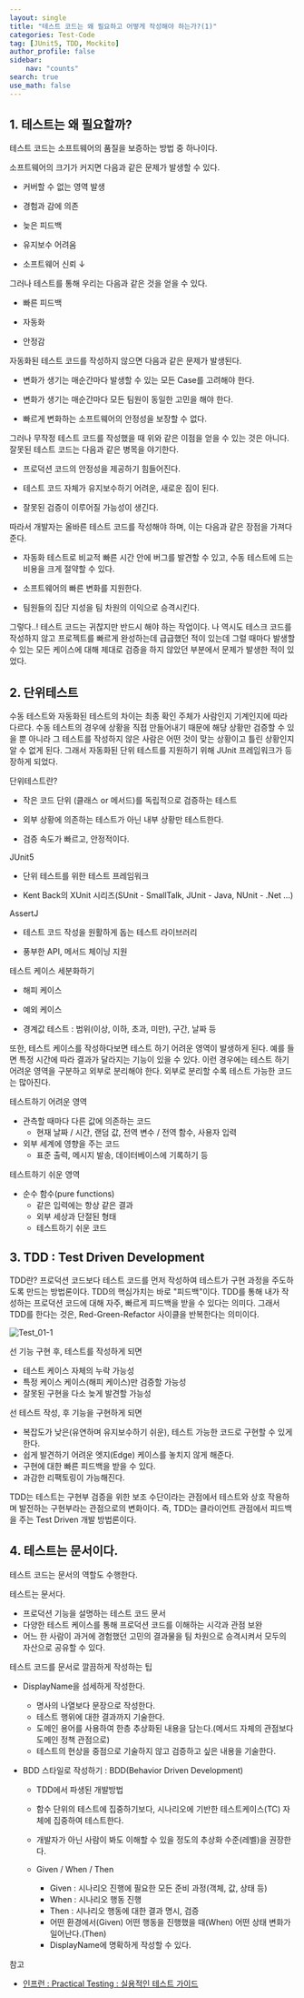 ```yaml
---
layout: single
title: "테스트 코드는 왜 필요하고 어떻게 작성해야 하는가?(1)"
categories: Test-Code
tag: [JUnit5, TDD, Mockito]
author_profile: false
sidebar:
    nav: "counts"
search: true
use_math: false
---
```


## 1. 테스트는 왜 필요할까?

테스트 코드는 소프트웨어의 품질을 보증하는 방법 중 하나이다. 




소프트웨어의 크기가 커지면 다음과 같은 문제가 발생할 수 있다.

- 커버할 수 없는 영역 발생

- 경험과 감에 의존

- 늦은 피드백

- 유지보수 어려움

- 소프트웨어 신뢰 ↓

  

그러나 테스트를 통해 우리는 다음과 같은 것을 얻을 수 있다.

- 빠른 피드백

- 자동화

- 안정감

  


자동화된 테스트 코드를 작성하지 않으면 다음과 같은 문제가 발생된다.

- 변화가 생기는 매순간마다 발생할 수 있는 모든 Case를 고려해야 한다.

- 변화가 생기는 매순간마다 모든 팀원이 동일한 고민을 해야 한다.

- 빠르게 변화하는 소프트웨어의 안정성을 보장할 수 없다.

  


그러나 무작정 테스트 코드를 작성했을 때 위와 같은 이점을 얻을 수 있는 것은 아니다.  잘못된 테스트 코드는 다음과 같은 병목을 야기한다.

- 프로덕션 코드의 안정성을 제공하기 힘들어진다.

- 테스트 코드 자체가 유지보수하기 어려운, 새로운 짐이 된다.

- 잘못된 검증이 이루어질 가능성이 생긴다.

  


따라서 개발자는 올바른 테스트 코드를 작성해야 하며, 이는 다음과 같은 장점을 가져다준다.

- 자동화 테스트로 비교적 빠른 시간 안에 버그를 발견할 수 있고, 수동 테스트에 드는 비용을 크게 절약할 수 있다.

- 소프트웨어의 빠른 변화를 지원한다.

- 팀원들의 집단 지성을 팀 차원의 이익으로 승격시킨다.

  

그렇다..! 테스트 코드는 귀찮지만 반드시 해야 하는 작업이다. 나 역시도 테스크 코드를 작성하지 않고 프로젝트를 빠르게 완성하는데 급급했던 적이 있는데 그럴 때마다 발생할 수 있는 모든 케이스에 대해 제대로 검증을 하지 않았던 부분에서 문제가 발생한 적이 있었다. 




## 2. 단위테스트

수동 테스트와 자동화된 테스트의 차이는 최종 확인 주체가 사람인지 기계인지에 따라 다르다. 수동 테스트의 경우에 상황을 직접 만들어내기 때문에 해당 상황만 검증할 수 있을 뿐 아니라 그 테스트를 작성하지 않은 사람은 어떤 것이 맞는 상황이고 틀린 상황인지 알 수 없게 된다. 그래서 자동화된 단위 테스트를 지원하기 위해 JUnit 프레임워크가 등장하게 되었다.




단위테스트란?

- 작은 코드 단위 (클래스 or 메서드)를 독립적으로 검증하는 테스트

- 외부 상황에 의존하는 테스트가 아닌 내부 상황만 테스트한다.

- 검증 속도가 빠르고, 안정적이다.

  


JUnit5

- 단위 테스트를 위한 테스트 프레임워크

- Kent Back의 XUnit 시리즈(SUnit - SmallTalk, JUnit - Java, NUnit - .Net ...)

  


AssertJ

- 테스트 코드 작성을 원활하게 돕는 테스트 라이브러리

- 풍부한 API, 메서드 체이닝 지원

  


테스트 케이스 세분화하기

- 해피 케이스

- 예외 케이스

- 경계값 테스트 : 범위(이상, 이하, 초과, 미만), 구간, 날짜 등

  

또한, 테스트 케이스를 작성하다보면 테스트 하기 어려운 영역이 발생하게 된다. 예를 들면 특정 시간에 따라 결과가 달라지는 기능이 있을 수 있다. 이런 경우에는 테스트 하기 어려운 영역을 구분하고 외부로 분리해야 한다. 외부로 분리할 수록 테스트 가능한 코드는 많아진다.




테스트하기 어려운 영역

- 관측할 때마다 다른 값에 의존하는 코드
  - 현재 날짜 / 시간, 랜덤 값, 전역 변수 / 전역 함수, 사용자 입력
- 외부 세계에 영향을 주는 코드
  - 표준 출력, 메시지 발송, 데이터베이스에 기록하기 등



테스트하기 쉬운 영역

- 순수 함수(pure functions)
  - 같은 입력에는 항상 같은 결과
  - 외부 세상과 단절된 형태
  - 테스트하기 쉬운 코드



## 3. TDD : Test Driven Development

TDD란? 프로덕션 코드보다 테스트 코드를 먼저 작성하여 테스트가 구현 과정을 주도하도록 만드는 방법론이다. TDD의 핵심가치는 바로 "피드백"이다. TDD를 통해 내가 작성하는 프로덕션 코드에 대해 자주, 빠르게 피드백을 받을 수 있다는 의미다. 그래서 TDD를 한다는 것은, Red-Green-Refactor 사이클을 반복한다는 의미이다.



![Test_01-1]({{site.url}}/images/2023-08-06-practical-test-code-guide/Test_01-1.png)



선 기능 구현 후, 테스트를 작성하게 되면

- 테스트 케이스 자체의 누락 가능성
- 특정 케이스 케이스(해피 케이스)만 검증할 가능성
- 잘못된 구현을 다소 늦게 발견할 가능성



선 테스트 작성, 후 기능을 구현하게 되면

- 복잡도가 낮은(유연하며 유지보수하기 쉬운), 테스트 가능한 코드로 구현할 수 있게 한다.
- 쉽게 발견하기 어려운 엣지(Edge) 케이스를 놓치지 않게 해준다.
- 구현에 대한 빠른 피드백을 받을 수 있다.
- 과감한 리팩토링이 가능해진다.



TDD는 테스트는 구현부 검증을 위한 보조 수단이라는 관점에서 테스트와 상호 작용하며 발전하는 구현부라는 관점으로의 변화이다. 즉, TDD는 클라이언트 관점에서 피드백을 주는 Test Driven 개발 방법론이다.



## 4. 테스트는 문서이다.

테스트 코드는 문서의 역할도 수행한다. 



테스트는 문서다.

- 프로덕션 기능을 설명하는 테스트 코드 문서
- 다양한 테스트 케이스를 통해 프로덕션 코드를 이해하는 시각과 관점 보완
- 어느 한 사람이 과거에 경험했던 고민의 결과물을 팀 차원으로 승격시켜서 모두의 자산으로 공유할 수 있다.



테스트 코드를 문서로 깔끔하게 작성하는 팁

- DisplayName을 섬세하게 작성한다.

  - 명사의 나열보다 문장으로 작성한다.
  - 테스트 행위에 대한 결과까지 기술한다.
  - 도메인 용어를 사용하여 한층 추상화된 내용을 담는다.(메서드 자체의 관점보다 도메인 정책 관점으로)
  - 테스트의 현상을 중점으로 기술하지 않고 검증하고 싶은 내용을 기술한다.

- BDD 스타일로 작성하기 : BDD(Behavior Driven Development)

  - TDD에서 파생된 개발방법
  - 함수 단위의 테스트에 집중하기보다, 시나리오에 기반한 테스트케이스(TC) 자체에 집중하여 테스트한다.
  - 개발자가 아닌 사람이 봐도 이해할 수 있을 정도의 추상화 수준(레벨)을 권장한다.

  - Given / When / Then
    - Given : 시나리오 진행에 필요한 모든 준비 과정(객체, 값, 상태 등)
    - When : 시나리오 행동 진행
    - Then : 시나리오 행동에 대한 결과 명시, 검증
    - 어떤 환경에서(Given) 어떤 행동을 진행했을 때(When) 어떤 상태 변화가 일어난다.(Then)
    - DisplayName에 명확하게 작성할 수 있다.



참고

- [인프런 : Practical Testing : 실용적인 테스트 가이드](https://www.inflearn.com/course/practical-testing-%EC%8B%A4%EC%9A%A9%EC%A0%81%EC%9D%B8-%ED%85%8C%EC%8A%A4%ED%8A%B8-%EA%B0%80%EC%9D%B4%EB%93%9C/dashboard)
